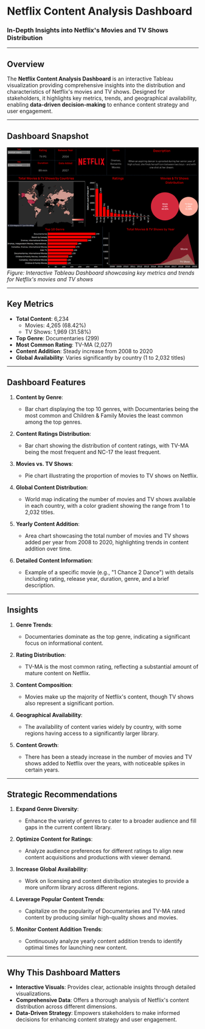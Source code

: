 # **Netflix Content Analysis Dashboard**  
### **In-Depth Insights into Netflix's Movies and TV Shows Distribution**  

---

## **Overview**  
The **Netflix Content Analysis Dashboard** is an interactive Tableau visualization providing comprehensive insights into the distribution and characteristics of Netflix's movies and TV shows. Designed for stakeholders, it highlights key metrics, trends, and geographical availability, enabling **data-driven decision-making** to enhance content strategy and user engagement.

---

## **Dashboard Snapshot**  

![Netflix Content Analysis Dashboard](Dashboard_Image.png)  
*Figure: Interactive Tableau Dashboard showcasing key metrics and trends for Netflix's movies and TV shows*  

---

## **Key Metrics**  
- **Total Content**: 6,234  
   - Movies: 4,265 (68.42%)  
   - TV Shows: 1,969 (31.58%)  
- **Top Genre**: Documentaries (299)  
- **Most Common Rating**: TV-MA (2,027)  
- **Content Addition**: Steady increase from 2008 to 2020  
- **Global Availability**: Varies significantly by country (1 to 2,032 titles)

---

## **Dashboard Features**  

1. **Content by Genre**:  
   - Bar chart displaying the top 10 genres, with Documentaries being the most common and Children & Family Movies the least common among the top genres.

2. **Content Ratings Distribution**:  
   - Bar chart showing the distribution of content ratings, with TV-MA being the most frequent and NC-17 the least frequent.

3. **Movies vs. TV Shows**:  
   - Pie chart illustrating the proportion of movies to TV shows on Netflix.

4. **Global Content Distribution**:  
   - World map indicating the number of movies and TV shows available in each country, with a color gradient showing the range from 1 to 2,032 titles.

5. **Yearly Content Addition**:  
   - Area chart showcasing the total number of movies and TV shows added per year from 2008 to 2020, highlighting trends in content addition over time.

6. **Detailed Content Information**:  
   - Example of a specific movie (e.g., "1 Chance 2 Dance") with details including rating, release year, duration, genre, and a brief description.

---

## **Insights**  

1. **Genre Trends**:  
   - Documentaries dominate as the top genre, indicating a significant focus on informational content.

2. **Rating Distribution**:  
   - TV-MA is the most common rating, reflecting a substantial amount of mature content on Netflix.

3. **Content Composition**:  
   - Movies make up the majority of Netflix's content, though TV shows also represent a significant portion.

4. **Geographical Availability**:  
   - The availability of content varies widely by country, with some regions having access to a significantly larger library.

5. **Content Growth**:  
   - There has been a steady increase in the number of movies and TV shows added to Netflix over the years, with noticeable spikes in certain years.

---

## **Strategic Recommendations**  

1. **Expand Genre Diversity**:  
   - Enhance the variety of genres to cater to a broader audience and fill gaps in the current content library.

2. **Optimize Content for Ratings**:  
   - Analyze audience preferences for different ratings to align new content acquisitions and productions with viewer demand.

3. **Increase Global Availability**:  
   - Work on licensing and content distribution strategies to provide a more uniform library across different regions.

4. **Leverage Popular Content Trends**:  
   - Capitalize on the popularity of Documentaries and TV-MA rated content by producing similar high-quality shows and movies.

5. **Monitor Content Addition Trends**:  
   - Continuously analyze yearly content addition trends to identify optimal times for launching new content.

---

## **Why This Dashboard Matters**  
- **Interactive Visuals**: Provides clear, actionable insights through detailed visualizations.  
- **Comprehensive Data**: Offers a thorough analysis of Netflix's content distribution across different dimensions.  
- **Data-Driven Strategy**: Empowers stakeholders to make informed decisions for enhancing content strategy and user engagement.
